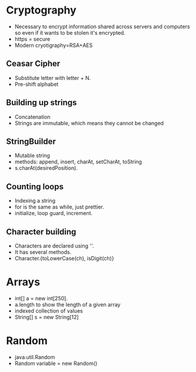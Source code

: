 # Cryptography

- Necessary to encrypt information shared across servers and computers so even if it wants to be stolen it's encrypted.
- https = secure
- Modern cryotigraphy=RSA+AES

## Ceasar Cipher

- Substitute letter with letter + N.
- Pre-shift alphabet

## Building up strings

- Concatenation
- Strings are immutable, which means they cannot be changed

## StringBuilder

- Mutable string
- methods: append, insert, charAt, setCharAt, toString
- s.charAt(desiredPosition).

## Counting loops

- Indexing a string
- for is the same as while, just prettier.
- initialize, loop guard, increment.

## Character building

- Characters are declared using ''.
- It has several methods.
- Character.{toLowerCase(ch), isDigit(ch)}

# Arrays

- int[] a = new int[250].
- a.length to show the length of a given array
- indexed collection of values
- String[] s = new String[12]

# Random 

- java.util.Random
- Random variable = new Random()